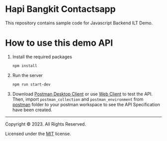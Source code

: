 # Hapi Bangkit Contactsapp
This repository contains sample code for Javascript Backend ILT Demo.

# How to use this demo API
1. Install the required packages
	```bash
	npm install
	```

2. Run the server
	```bash
	npm run start-dev
	```

3. Download [Postman Desktop Client](https://www.postman.com/downloads/?utm_source=postman-home) or use [Web Client](https://go.postman.co/homenull) to test the API. Then, import `postman_collection` and `postman_environment` from [postman](/postman/) folder to your postman workspace to see the API Specification have been created.

---

Copyright © 2023. All Rights Reserved.

Licensed under the [MIT](LICENSE) license.
